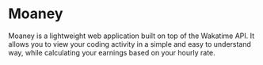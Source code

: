# Moaney

Moaney is a lightweight web application built on top of the Wakatime API. It allows you to view your coding activity in a simple and easy to understand way, while calculating your earnings based on your hourly rate.